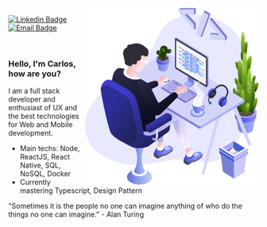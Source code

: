 <img align="right" src=".../../images/illustration.png" width="350"/>
<span>

[![Linkedin Badge](https://img.shields.io/badge/-Carlos%20Moraes-6633cc?style=flat-square&logo=Linkedin&logoColor=white&link=https://www.linkedin.com/in/carlosmoraesbr/)](https://www.linkedin.com/in/carlosmoraesbr/) 
[![Email Badge](https://img.shields.io/badge/-carloscpv@live.com-6633cc?style=flat-square&logo=microsoft-outlook&logoColor=white&link=mailto:carloscpv@live.com)](mailto:carloscpv@live.com)



<br/>

### Hello, I'm Carlos, how are you?

I am a full stack developer and enthusiast of UX and the best technologies for Web and Mobile development.

- Main techs: Node, ReactJS, React Native, SQL, NoSQL, Docker
- Currently mastering Typescript, Design Pattern


"Sometimes it is the people no one can imagine anything of who do the things no one can imagine." - Alan Turing

